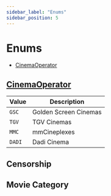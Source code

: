 ```yaml
---
sidebar_label: "Enums"
sidebar_position: 5
---
```


# Enums

- [CinemaOperator](/docs/graphql/enums#cinemaoperator)

## [CinemaOperator](/docs/graphql/enums#cinemaoperator)

| Value  | Description           |
| ------ | --------------------- |
| `GSC`  | Golden Screen Cinemas |
| `TGV`  | TGV Cinemas           |
| `MMC`  | mmCineplexes          |
| `DADI` | Dadi Cinema           |

## Censorship

## Movie Category
